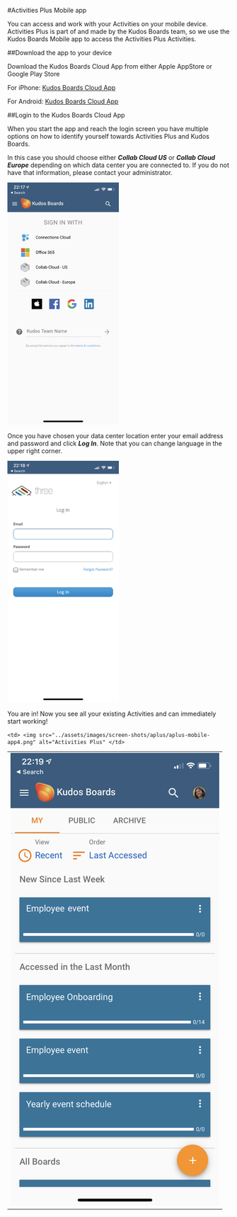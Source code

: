 #Activities Plus Mobile app

You can access and work with your Activities on your mobile device. Activities Plus is part of and made by the Kudos Boards team, so we use the Kudos Boards Mobile app to access the Activities Plus Activities.

##Download the app to your device

Download the Kudos Boards Cloud App from either Apple AppStore or Google Play Store

For iPhone: [Kudos Boards Cloud App](https://apps.apple.com/au/app/kudos-boards-for-cloud/id1348187330)

For Android: [Kudos Boards Cloud App](https://play.google.com/store/apps/details?id=com.kudosboards.pwa&hl=en_AU)

##Login to the Kudos Boards Cloud App

When you start the app and reach the login screen you have multiple options on how to identify yourself towards Activities Plus and Kudos Boards.

In this case you should choose either **_Collab Cloud US_** or **_Collab Cloud Europe_** depending on which data center you are connected to. If you do not have that information, please contact your administrator.

<img src="../assets/images/screen-shots/aplus/aplus-mobile-app1.png" alt="Choose Login Option" width="50%"/>

Once you have chosen your data center location enter your email address and password and click **_Log In_**. Note that you can change language in the upper right corner.

<img src="../assets/images/screen-shots/aplus/aplus-mobile-app2.png" alt="Login Screen" width="50%"/>

You are in! Now you see all your existing Activities and can immediately start working!

<table>
  <tr>
    <td> <img src="../assets/images/screen-shots/aplus/aplus-mobile-app3.png"  alt="Activities Plus Home Screen" ></td>

    <td> <img src="../assets/images/screen-shots/aplus/aplus-mobile-app4.png" alt="Activities Plus" </td>
   </tr>
</table>
